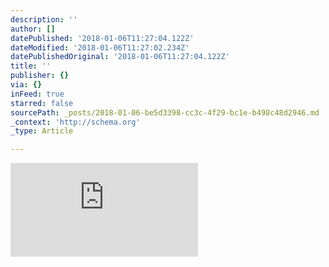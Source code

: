 ```yaml
---
description: ''
author: []
datePublished: '2018-01-06T11:27:04.122Z'
dateModified: '2018-01-06T11:27:02.234Z'
datePublishedOriginal: '2018-01-06T11:27:04.122Z'
title: ''
publisher: {}
via: {}
inFeed: true
starred: false
sourcePath: _posts/2018-01-06-be5d3398-cc3c-4f29-bc1e-b498c48d2946.md
_context: 'http://schema.org'
_type: Article

---
```

![](https://the-grid-user-content.s3-us-west-2.amazonaws.com/98cfd52c-bbaf-4653-a3aa-9c2c4dbd8b0f.html)